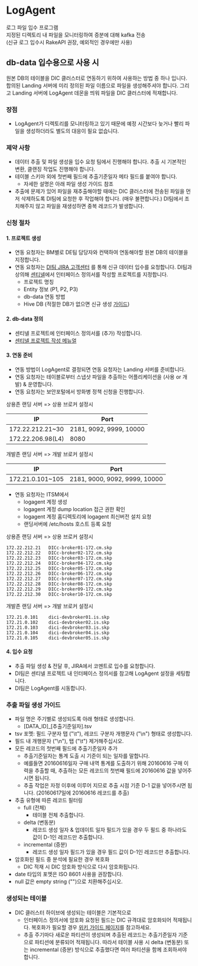 # LogAgent

로그 파일 입수 프로그램<br/>
지정된 디렉토리 내 파일을 모니터링하여 증분에 대해 kafka 전송<br/>
(신규 로그 입수시 RakeAPI 권장, 예외적인 경우에만 사용)<br/>

## db-data 입수용으로 사용 시
원본 DB의 테이블을 DIC 클러스터로 연동하기 위하여 사용하는 방법 중 하나 입니다. 합의된 Landing 서버에 미리 정의된 파일 이름으로 파일을 생성해주셔야 합니다. 그리고 Landing 서버에 LogAgent 데몬을 띄워 파일을 DIC 클러스터에 적재합니다.

### 장점
* LogAgent가 디렉토리를 모니터링하고 있기 때문에 예정 시간보다 늦거나 빨리 파일을 생성하더라도 별도의 대응이 필요 없습니다.

### 제약 사항
* 데이터 추출 및 파일 생성을 입수 요청 팀에서 진행해야 합니다. 추출 시 기본적인 변환, 클랜징 작업도 진행해야 합니다.
* 테이블 스키마 외에 첫번째 필드에 추출기준일자 메타 필드를 붙여야 합니다.
    - 자세한 설명은 아래 파일 생성 가이드 참조
* 추출에 문제가 있어 파일을 재추출해야할 때에는 DIC 클러스터에 전송된 파일을 먼저 삭제하도록 DI팀에 요청한 후 작업해야 합니다. (매우 불편합니다.) DI팀에서 조치해주지 않고 파일을 재생성하면 중복 레코드가 발생합니다.

### 신청 절차
#### 1. 프로젝트 생성
* 연동 요청자는 BM별로 DE팀 담당자와 컨택하여 연동해야할 원본 DB의 테이블을 지정합니다.
* 연동 요청자는 [DI팀 JIRA 고객센터](http://jira.skplanet.com/servicedesk/customer/portal/49) 를 통해 신규 데이터 입수를 요청합니다. DI팀과 상의해 [센티넬](http://sentinel.skplanet.com:8080)에서 인터페이스 정의서를 작성할 프로젝트를 지정합니다.
    - 프로젝트 명칭
    - Entity 정보 (P1, P2, P3)
    - db-data 연동 방법
    - Hive DB (적절한 DB가 없으면 신규 생성 [가이드](http://wiki.skplanet.com/pages/viewpage.action?pageId=63275727))

#### 2. db-data 정의
* 센티넬 프로젝트에 인터페이스 정의서를 (추가) 작성합니다.
* [센티넬 프로젝트 작성 메뉴얼](http://sentinel.skplanet.com:8080/docs/dbschema)

#### 3. 연동 준비
* 연동 방법이 LogAgent로 결정되면 연동 요청자는 Landing 서버를 준비합니다.
* 연동 요청자는 테이블로부터 스냅샷 파일을 추출하는 어플리케이션을 (사용 or 개발) & 운영합니다.
* 연동 요청자는 보안포털에서 방화병 정책 신청을 진행합니다.

상용존 랜딩 서버 => 상용 브로커 설정시

| IP                | Port                    |
| ------------------| ----------------------- |
| 172.22.212.21~30  | 2181, 9092, 9999, 10000 |
| 172.22.206.98(L4) | 8080                    |

개발존 랜딩 서버 => 개발 브로커 설정시

| IP               | Port                          |
| ---------------- | ----------------------------- |
| 172.21.0.101~105 | 2181, 9000, 9092, 9999, 10000 |

* 연동 요청자는 ITSM에서 
    - logagent 계정 생성
    - logagent 계정 dump location 접근 권한 확인
    - logagent 계정 홈디렉토리에 logagent 최신버전 설치 요청
    - 랜딩서버에 /etc/hosts 호스트 등록 요청

상용존 랜딩 서버 => 상용 브로커 설정시
~~~~
172.22.212.21   DICc-broker01-172.cm.skp
172.22.212.22   DICc-broker02-172.cm.skp
172.22.212.23   DICc-broker03-172.cm.skp
172.22.212.24   DICc-broker04-172.cm.skp
172.22.212.25   DICc-broker05-172.cm.skp
172.22.212.26   DICc-broker06-172.cm.skp
172.22.212.27   DICc-broker07-172.cm.skp
172.22.212.28   DICc-broker08-172.cm.skp
172.22.212.29   DICc-broker09-172.cm.skp
172.22.212.30   DICc-broker10-172.cm.skp
~~~~
개발존 랜딩 서버 => 개발 브로커 설정시
~~~~
172.21.0.101    dici-devbroker01.is.skp
172.21.0.102    dici-devbroker02.is.skp
172.21.0.103    dici-devbroker03.is.skp
172.21.0.104    dici-devbroker04.is.skp
172.21.0.105    dici-devbroker05.is.skp
~~~~

#### 4. 입수 요청
* 추출 파일 생성 & 전달 후, JIRA에서 코멘트로 입수를 요청합니다.
* DI팀은 센티넬 프로젝트 내 인터페이스 정의서를 참고해 LogAgent 설정을 세팅합니다.
* DI팀은 LogAgent를 시동합니다.

### 추출 파일 생성 가이드
* 파일 명은 주기별로 생성되도록 아래 형태로 생성합니다.
    - [DATA_ID]_[추출기준일자].tsv
* tsv 포멧: 필드 구분자 탭 ("\t"), 레코드 구분자 개행문자 ("\n") 형태로 생성합니다.
* 필드 내 개행문자 ("\n"), 탭 ("\t") 제거해주십시오.
* 모든 레코드의 첫번째 필드에 추출기준일자 추가
    - 추출기준일자는 통계 도출 시 기준이 되는 일자를 말합니다.
    - 예를들면 20160616일자 구매 내역 통계를 도출하기 위해 20160616 구매 이력을 추출할 때, 추출하는 모든 레코드의 첫번째 필드에 20160616 값을 넣어주시면 됩니다.
    - 추출 작업은 자정 이후에 이루어 지므로 추출 시점 기준 D-1 값을 넣어주시면 됩니다. (20160617일에 20160616 레코드를 추출)
* 추출 유형에 따른 레코드 필터링
    - full (전체)
        + 테이블 전체 추출합니다.
    - delta (변동분)
        + 레코드 생성 일자 & 업데이트 일자 필드가 있을 경우 두 필드 중 하나라도 값이 D-1인 레코드만 추출합니다.
    - incremental (증분)
        + 레코드 생성 일자 필드가 있을 경우 필드 값이 D-1인 레코드만 추출합니다.
* 암호화된 필드 중 분석에 필요한 경우 복호화
    - DIC 적재 시 DIC 암호화 방식으로 다시 암호화됩니다.
* date 타입의 포멧은 ISO 8601 사용을 권장합니다.
* null 값은 empty string ("")으로 치환해주십시오.

### 생성되는 테이블
* DIC 클러스터 하이브에 생성되는 테이블은 기본적으로 
    - 인터페이스 정의서에 암호화 요청된 필드는 DIC 규격대로 암호화되어 적재됩니다. 복호화가 필요할 경우 [위키 가이드 페이지](http://wiki.skplanet.com/pages/viewpage.action?pageId=55452400)를 참고하세요.
    - 추출 주기마다 새로운 파티션이 생성되며 추출된 레코드는 추출기준일자 기준으로 파티션에 분류되어 적재됩니다. 따라서 테이블 사용 시 delta (변동분) 또는 incremental (증분) 방식으로 추출했다면 여러 파티션을 함께 조회하셔야 합니다.